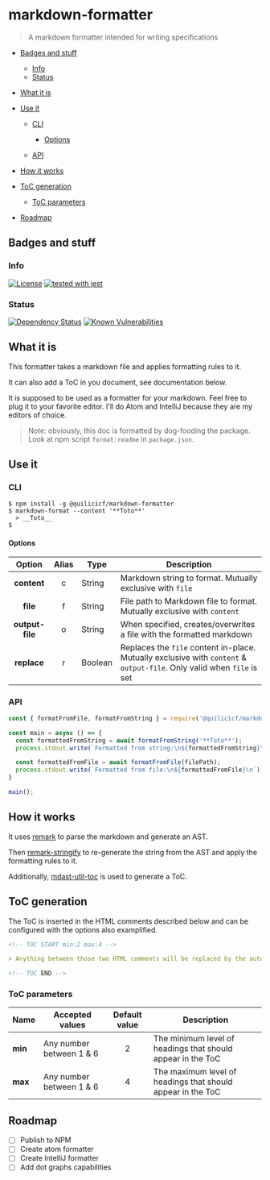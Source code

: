 # markdown-formatter

> A markdown formatter intended for writing specifications

<!-- TOC START min:2 max: 4 -->

* [Badges and stuff](#badges-and-stuff)

  * [Info](#info)
  * [Status](#status)

* [What it is](#what-it-is)

* [Use it](#use-it)

  * [CLI](#cli)

    * [Options](#options)

  * [API](#api)

* [How it works](#how-it-works)

* [ToC generation](#toc-generation)

  * [ToC parameters](#toc-parameters)

* [Roadmap](#roadmap)

<!-- TOC END -->

## Badges and stuff

### Info

[![License](https://img.shields.io/badge/License-Apache%202.0-blue.svg)](https://opensource.org/licenses/Apache-2.0)
[![tested with jest](https://img.shields.io/badge/tested_with-jest-99424f.svg)](https://github.com/facebook/jest)

### Status

[![Dependency Status](https://david-dm.org/quilicicf/markdown-formatter.svg)](https://david-dm.org/quilicicf/markdown-formatter)
[![Known Vulnerabilities](https://snyk.io/test/github/quilicicf/markdown-formatter/badge.svg)](https://snyk.io/test/github/quilicicf/markdown-formatter)

## What it is

This formatter takes a markdown file and applies formatting rules to it.

It can also add a ToC in you document, see documentation below.

It is supposed to be used as a formatter for your markdown. Feel free to plug it to your favorite editor. I'll do Atom and IntelliJ because they are my editors of choice.

> Note: obviously, this doc is formatted by dog-fooding the package. Look at npm script `format:readme` in `package.json`.

## Use it

### CLI

```shell
$ npm install -g @quilicicf/markdown-formatter
$ markdown-format --content '**Toto**'
  > __Toto__
$
```

#### Options

|      Option     | Alias | Type    | Description                                                                                                            |
| :-------------: | :---: | ------- | ---------------------------------------------------------------------------------------------------------------------- |
|   __content__   |   c   | String  | Markdown string to format. Mutually exclusive with `file`                                                              |
|     __file__    |   f   | String  | File path to Markdown file to format. Mutually exclusive with `content`                                                |
| __output-file__ |   o   | String  | When specified, creates/overwrites a file with the formatted markdown                                                  |
|   __replace__   |   r   | Boolean | Replaces the `file` content in-place. Mutually exclusive with `content` & `output-file`. Only valid when `file` is set |

### API

```js
const { formatFromFile, formatFromString } = require('@quilicicf/markdown-formatter');

const main = async () => {
  const formattedFromString = await formatFromString('**Toto**');
  process.stdout.write(`Formatted from string:\n${formattedFromString}\n`);

  const formattedFromFile = await formatFromFile(filePath);
  process.stdout.write(`Formatted from file:\n${formattedFromFile}\n`);
}

main();
```

## How it works

It uses [remark](https://www.npmjs.com/package/remark) to parse the markdown and generate an AST.

Then [remark-stringify](https://www.npmjs.com/package/remark-stringify) to re-generate the string from the AST and apply the formatting rules to it.

Additionally, [mdast-util-toc](https://www.npmjs.com/package/mdast-util-toc) is used to generate a ToC.

## ToC generation

The ToC is inserted in the HTML comments described below and can be configured with the options also examplified.

```markdown
<!-- TOC START min:2 max:4 -->

> Anything between those two HTML comments will be replaced by the auto-generated ToC.

<!-- TOC END -->
```

### ToC parameters

| Name    | Accepted values          | Default value | Description                                                 |
| ------- | ------------------------ | :-----------: | ----------------------------------------------------------- |
| __min__ | Any number between 1 & 6 |       2       | The minimum level of headings that should appear in the ToC |
| __max__ | Any number between 1 & 6 |       4       | The maximum level of headings that should appear in the ToC |

## Roadmap

* [ ] Publish to NPM
* [ ] Create atom formatter
* [ ] Create IntelliJ formatter
* [ ] Add dot graphs capabilities
